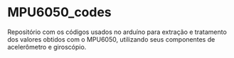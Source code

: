 # MPU6050_codes


Repositório com os códigos usados no arduíno para extração e tratamento dos valores obtidos com o MPU6050, utilizando seus componentes de acelerômetro e giroscópio.
